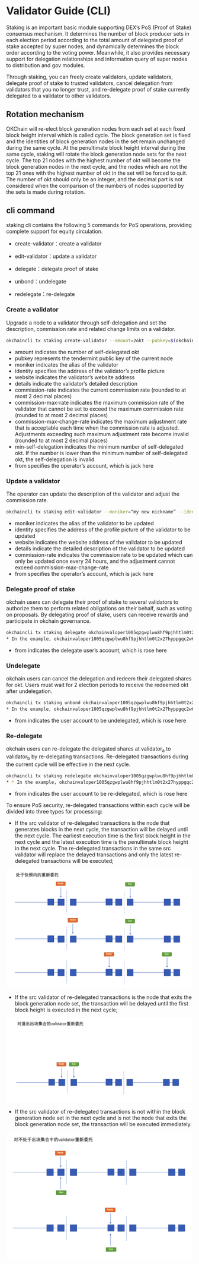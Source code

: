 
# Validator Guide (CLI)
<!--
order: 2
-->


Staking is an important basic module supporting DEX’s PoS (Proof of Stake) consensus mechanism. It determines the number of block producer sets in each election period according to the total amount of delegated proof of stake accepted by super nodes, and dynamically determines the block order according to the voting power. Meanwhile, it also provides necessary support for delegation relationships and information query of super nodes to distribution and gov modules.

Through staking, you can freely create validators, update validators, delegate proof of stake to trusted validators, cancel delegation from validators that you no longer trust, and re-delegate proof of stake currently delegated to a validator to other validators.

## Rotation mechanism

OKChain will re-elect block generation nodes from each set at each fixed block height interval which is called cycle. The block generation set is fixed and the identities of block generation nodes in the set remain unchanged during the same cycle. At the penultimate block height interval during the same cycle, staking will rotate the block generation node sets for the next cycle. The top 21 nodes with the highest number of okt will become the block generation nodes in the next cycle, and the nodes which are not the top 21 ones with the highest number of okt in the set will be forced to quit. The number of okt should only be an integer, and the decimal part is not considered when the comparison of the numbers of nodes supported by the sets is made during rotation.

## cli command
staking cli contains the following 5 commands for PoS operations, providing complete support for equity circulation.


*  create-validator：create a validator

*  edit-validator：update a validator

*  delegate：delegate proof of stake

*  unbond：undelegate

*  redelegate：re-delegate

### Create a validator

Upgrade a node to a validator through self-delegation and set the description, commission rate and related change limits on a validator.

```bash
okchaincli tx staking create-validator --amount=2okt --pubkey=$(okchaind tendermint show-validator) --moniker="my nickname" --identity="logo|||http://mywebsite/pic/logo.jpg" --website="http://mywebsite" --details="my slogan" --commission-rate="0.10" --commission-max-rate="0.50" --commission-max-change-rate="0.01" --min-self-delegation="1" --from jack
```

* amount indicates the number of self-delegated okt
* pubkey represents the tendermint public key of the current node
* moniker indicates the alias of the validator
* identity specifies the address of the validator’s profile picture
* website indicates the validator’s website address
* details indicate the validator’s detailed description
* commission-rate indicates the current commission rate (rounded to at most 2 decimal places)
* commission-max-rate indicates the maximum commission rate of the validator that cannot be set to exceed the maximum commission rate (rounded to at most 2 decimal places)
* commission-max-change-rate indicates the maximum adjustment rate that is acceptable each time when the commission rate is adjusted. Adjustments exceeding such maximum adjustment rate become invalid (rounded to at most 2 decimal places)
* min-self-delegation indicates the minimum number of self-delegated okt. If the number is lower than the minimum number of self-delegated okt, the self-delegation is invalid
* from specifies the operator’s account, which is jack here

### Update a validator

The operator can update the description of the validator and adjust the commission rate.

```bash
okchaincli tx staking edit-validator --moniker=“my new nickname” --identity="logo|||http://mynewwebsite/pic/newlogo.jpg" --website="http://mynewwebsite" --details="my new slogan" --commission-rate="0.11" --from jack
```

- moniker indicates the alias of the validator to be updated
- identity specifies the address of the profile picture of the validator to be updated
- website indicates the website address of the validator to be updated
- details indicate the detailed description of the validator to be updated
- commission-rate indicates the commission rate to be updated which can only be updated once every 24 hours, and the adjustment cannot exceed commission-max-change-rate
- from specifies the operator’s account, which is jack here


### Delegate proof of stake

okchain users can delegate their proof of stake to several validators to authorize them to perform related obligations on their behalf, such as voting on proposals. By delegating proof of stake, users can receive rewards and participate in okchain governance.

```bash
okchaincli tx staking delegate okchainvaloper1005qzgwplwu8hf9pjhhtlm0t2x27hyppgqc2w6 20okt  --from rose
* In the example, okchainvaloper1005qzgwplwu8hf9pjhhtlm0t2x27hyppgqc2w6 is the validator’s address, and 20okt is the number of okt to be delegated.
```

* from indicates the delegate user’s account, which is rose here

### Undelegate

okchain users can cancel the delegation and redeem their delegated shares for okt. Users must wait for 2 election periods to receive the redeemed okt after undelegation.

```bash
okchaincli tx staking unbond okchainvaloper1005qzgwplwu8hf9pjhhtlm0t2x27hyppgqc2w6 10 --from rose
* In the example, okchainvaloper1005qzgwplwu8hf9pjhhtlm0t2x27hyppgqc2w6 is the validator’s address, and 10 is the number of the delegated share to be undelegated
```

* from indicates the user account to be undelegated, which is rose here

### Re-delegate

okchain users can re-delegate the delegated shares at validator<sub>a</sub> to validator<sub>b</sub> by re-delegating transactions. Re-delegated transactions during the current cycle will be effective in the next cycle.

```bash
okchaincli tx staking redelegate okchainvaloper1005qzgwplwu8hf9pjhhtlm0t2x27hyppgqc2w6 okchainvaloper1alq9na49n9yycysh889rl90g9nhe58lcs50wu5 10 --from rose
* * In the example, okchainvaloper1005qzgwplwu8hf9pjhhtlm0t2x27hyppgqc2w6 is the validator_a’s address, and okchainvaloper1alq9na49n9yycysh889rl90g9nhe58lcs50wu5 is the validator_b’s address, and 10 is the number of the delegated share to be re-delegated
```

* from indicates the user account to be re-delegated, which is rose here

To ensure PoS security, re-delegated transactions within each cycle will be divided into three types for processing:


*  If the src validator of re-delegated transactions is the node that generates blocks in the next cycle, the transaction will be delayed until the next cycle. The earliest execution time is the first block height in the next cycle and the latest execution time is the penultimate block height in the next cycle. The re-delegated transactions in the same src validator will replace the delayed transactions and only the latest re-delegated transactions will be executed;

![bonded validator](../img/red1.png)


*  If the src validator of re-delegated transactions is the node that exits the block generation node set, the transaction will be delayed until the first block height is executed in the next cycle;

![unbonding validator](../img/red2.png)


*  If the src validator of re-delegated transactions is not within the block generation node set in the next cycle and is not the node that exits the block generation node set, the transaction will be executed immediately.

![unbonded validator](../img/red3.png)
